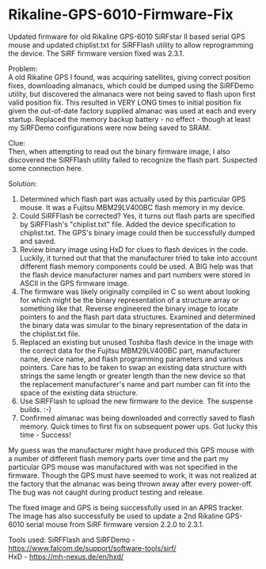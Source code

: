 # Rikaline-GPS-6010-Firmware-Fix
Updated firmware for old Rikaline GPS-6010 SiRFstar II based serial GPS mouse and updated chiplist.txt for SiRFFlash utility to allow reprogramming the device. The SiRF firmware version fixed was 2.3.1.

Problem:<br>
A old Rikaline GPS I found, was acquiring satellites, giving correct position fixes, downloading almanacs, which could be dumped using the SiRFDemo utility, but discovered the almanacs were not being saved to flash upon first valid position fix. This resulted in VERY LONG times to initial position fix given the out-of-date factory supplied almanac was used at each and every startup. Replaced the memory backup battery - no effect - though at least my SiRFDemo configurations were now being saved to SRAM.

Clue:<br>
Then, when attempting to read out the binary firmware image, I also discovered the SiRFFlash utility failed to recognize the flash part. Suspected some connection here.

Solution:<br>
1. Determined which flash part was actually used by this particular GPS mouse. It was a Fujitsu MBM29LV400BC flash memory in my device.<br>
2. Could SiRFFlash be corrected? Yes, it turns out flash parts are specified by SiRFFlash's "chiplist.txt" file. Added the device specification to chiplist.txt. The GPS's binary image could then be successfully dumped and saved.<br>
3. Review binary image using HxD for clues to flash devices in the code. Luckily, it turned out that that the manufacturer tried to take into account different flash memory components could be used. A BIG help was that the flash device manufacturer names and part numbers were stored in ASCII in the GPS firmware image.<br>
4. The firmware was likely originally compiled in C so went about looking for which might be the binary representation of a structure array or something like that. Reverse engineered the binary image to locate pointers to and the flash part data structures. Examined and determined the binary data was simular to the binary representation of the data in the chiplist.txt file.<br>
5. Replaced an existing but unused Toshiba flash device in the image with the correct data for the Fujitsu MBM29LV400BC part, manufacturer name, device name, and flash programming parameters and various pointers. Care has to be taken to swap an existing data structure with strings the same length or greater length than the new device so that the replacement manufacturer's name and part number can fit into the space of the existing data structure.<br>
6. Use SiRFFlash to upload the new firmware to the device. The suspense builds. :-)<br>
7. Confirmed almanac was being downloaded and correctly saved to flash memory. Quick times to first fix on subsequent power ups. Got lucky this time - Success!

My guess was the manufacturer might have produced this GPS mouse with a number of different flash memory parts over time and the part my particular GPS mouse was manufactured with was not specified in the firmware. Though the GPS must have seemed to work, it was not realized at the factory that the almanac was being thrown away after every power-off. The bug was not caught during product testing and release.

The fixed image and GPS is being successfully used in an APRS tracker. The image has also successfully be used to update a 2nd Rikaline GPS-6010 serial mouse from SiRF firmware version 2.2.0 to 2.3.1.

Tools used:
SiRFFlash and SiRFDemo - https://www.falcom.de/support/software-tools/sirf/ <br>
HxD - https://mh-nexus.de/en/hxd/ <br>
